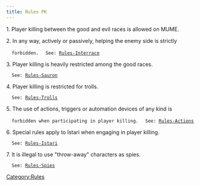 ```yaml
---
title: Rules PK
---
```


1\. Player killing between the good and evil races is allowed on MUME.

2\. In any way, actively or passively, helping the enemy side is
strictly

`  forbidden.`
`  See: `[`Rules-Interrace`](Rules-Interrace "wikilink")

3\. Player killing is heavily restricted among the good races.

`  See: `[`Rules-Sauron`](Rules-Sauron "wikilink")

4\. Player killing is restricted for trolls.

`  See: `[`Rules-Trolls`](Rules-Trolls "wikilink")

5\. The use of actions, triggers or automation devices of any kind is

`  forbidden when participating in player killing.`
`  See: `[`Rules-Actions`](Rules-Actions "wikilink")

6\. Special rules apply to Istari when engaging in player killing.

`  See: `[`Rules-Istari`](Rules-Istari "wikilink")

7\. It is illegal to use "throw-away" characters as spies.

`  See: `[`Rules-Spies`](Rules-Spies "wikilink")

[Category:Rules](Category:Rules "wikilink")